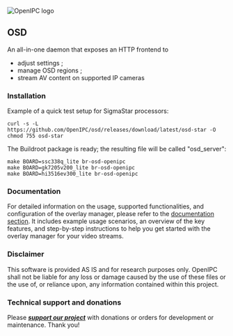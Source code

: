 ![OpenIPC logo][logo]


## OSD

An all-in-one daemon that exposes an HTTP frontend to
- adjust settings ;
- manage OSD regions ;
- stream AV content on supported IP cameras


### Installation

Example of a quick test setup for SigmaStar processors:

```
curl -s -L https://github.com/OpenIPC/osd/releases/download/latest/osd-star -O
chmod 755 osd-star
```

The Buildroot package is ready; the resulting file will be called "osd_server":

```
make BOARD=ssc338q_lite br-osd-openipc
make BOARD=gk7205v200_lite br-osd-openipc
make BOARD=hi3516ev300_lite br-osd-openipc
```


### Documentation

For detailed information on the usage, supported functionalities, and configuration of the overlay manager, please refer to the [documentation section](doc/index.md). It includes example usage scenarios, an overview of the key features, and step-by-step instructions to help you get started with the overlay manager for your video streams.


### Disclaimer

This software is provided AS IS and for research purposes only. OpenIPC shall not be liable for any loss or damage caused by the use of these files or the use of, or reliance upon, any information contained within this project.


### Technical support and donations

Please **_[support our project](https://openipc.org/support-open-source)_** with donations or orders for development or maintenance. Thank you!

[logo]: https://openipc.org/assets/openipc-logo-black.svg
